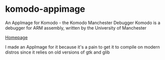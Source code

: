 # komodo-appimage
An AppImage for Komodo - the Komodo Manchester Debugger
Komodo is a debugger for ARM assembly, written by the University of Manchester

[Homepage](https://studentnet.cs.manchester.ac.uk/resources/software/komodo)

I made an AppImage for it because it's a pain to get it to compile on modern distros since it relies on old versions of gtk and glib
